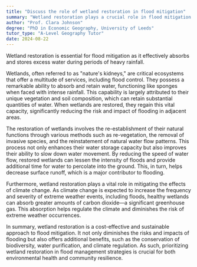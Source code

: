 ```yaml
---
title: "Discuss the role of wetland restoration in flood mitigation"
summary: "Wetland restoration plays a crucial role in flood mitigation by absorbing and storing excess water during heavy rainfall."
author: "Prof. Clara Johnson"
degree: "PhD in Economic Geography, University of Leeds"
tutor_type: "A-Level Geography Tutor"
date: 2024-08-22
---
```


Wetland restoration is essential for flood mitigation as it effectively absorbs and stores excess water during periods of heavy rainfall.

Wetlands, often referred to as "nature's kidneys," are critical ecosystems that offer a multitude of services, including flood control. They possess a remarkable ability to absorb and retain water, functioning like sponges when faced with intense rainfall. This capability is largely attributed to their unique vegetation and soil composition, which can retain substantial quantities of water. When wetlands are restored, they regain this vital capacity, significantly reducing the risk and impact of flooding in adjacent areas.

The restoration of wetlands involves the re-establishment of their natural functions through various methods such as re-vegetation, the removal of invasive species, and the reinstatement of natural water flow patterns. This process not only enhances their water storage capacity but also improves their ability to slow down water movement. By reducing the speed of water flow, restored wetlands can lessen the intensity of floods and provide additional time for water to percolate into the ground. This, in turn, helps decrease surface runoff, which is a major contributor to flooding.

Furthermore, wetland restoration plays a vital role in mitigating the effects of climate change. As climate change is expected to increase the frequency and severity of extreme weather events, including floods, healthy wetlands can absorb greater amounts of carbon dioxide—a significant greenhouse gas. This absorption helps regulate the climate and diminishes the risk of extreme weather occurrences.

In summary, wetland restoration is a cost-effective and sustainable approach to flood mitigation. It not only diminishes the risks and impacts of flooding but also offers additional benefits, such as the conservation of biodiversity, water purification, and climate regulation. As such, prioritizing wetland restoration in flood management strategies is crucial for both environmental health and community resilience.
    